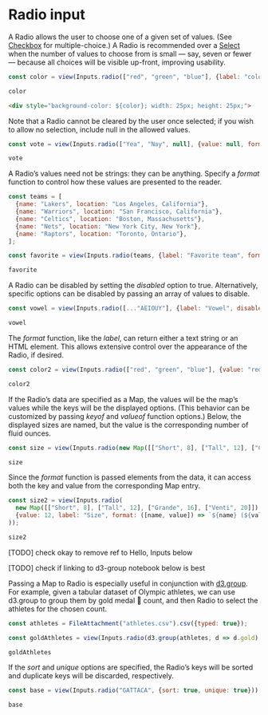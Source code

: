 # Radio input

A Radio allows the user to choose one of a given set of values. (See [Checkbox](./checkbox) for multiple-choice.) A Radio is recommended over a [Select](./select) when the number of values to choose from is small — say, seven or fewer — because all choices will be visible up-front, improving usability.

```js echo
const color = view(Inputs.radio(["red", "green", "blue"], {label: "color"}));
```

```js echo
color
```

```html echo
<div style="background-color: ${color}; width: 25px; height: 25px;">
```

Note that a Radio cannot be cleared by the user once selected; if you wish to allow no selection, include null in the allowed values.

```js echo
const vote = view(Inputs.radio(["Yea", "Nay", null], {value: null, format: x => x ?? "Abstain"}));
```

```js echo
vote
```

A Radio’s values need not be strings: they can be anything. Specify a *format* function to control how these values are presented to the reader.

```js echo
const teams = [
  {name: "Lakers", location: "Los Angeles, California"},
  {name: "Warriors", location: "San Francisco, California"},
  {name: "Celtics", location: "Boston, Massachusetts"},
  {name: "Nets", location: "New York City, New York"},
  {name: "Raptors", location: "Toronto, Ontario"},
];
```

```js echo
const favorite = view(Inputs.radio(teams, {label: "Favorite team", format: x => x.name}));
```

```js echo
favorite
```

A Radio can be disabled by setting the *disabled* option to true. Alternatively, specific options can be disabled by passing an array of values to disable.

```js echo
const vowel = view(Inputs.radio([..."AEIOUY"], {label: "Vowel", disabled: ["Y"]}));
```

```js echo
vowel
```

The *format* function, like the *label*, can return either a text string or an HTML element. This allows extensive control over the appearance of the Radio, if desired.

```js echo
const color2 = view(Inputs.radio(["red", "green", "blue"], {value: "red", label: html`<b>Color</b>`, format: x => html`<span style="text-transform: capitalize; border-bottom: solid 2px ${x}; margin-bottom: -2px;">${x}`}));
```

```js echo
color2
```

If the Radio’s data are specified as a Map, the values will be the map’s values while the keys will be the displayed options. (This behavior can be customized by passing *keyof* and *valueof* function options.) Below, the displayed sizes are named, but the value is the corresponding number of fluid ounces.

```js echo
const size = view(Inputs.radio(new Map([["Short", 8], ["Tall", 12], ["Grande", 16], ["Venti", 20]]), {value: 12, label: "Size"}));
```

```js echo
size
```

Since the *format* function is passed elements from the data, it can access both the key and value from the corresponding Map entry.

```js echo
const size2 = view(Inputs.radio(
  new Map([["Short", 8], ["Tall", 12], ["Grande", 16], ["Venti", 20]]),
  {value: 12, label: "Size", format: ([name, value]) => `${name} (${value} oz)`}
));
```

```js echo
size2
```

[TODO] check okay to remove ref to Hello, Inputs below

[TODO] check if linking to d3-group notebook below is best

Passing a Map to Radio is especially useful in conjunction with [d3.group](https://observablehq.com/@d3/d3-group). For example, given a tabular dataset of Olympic athletes, we can use d3.group to group them by gold medal 🥇 count, and then Radio to select the athletes for the chosen count. 

```js echo
const athletes = FileAttachment("athletes.csv").csv({typed: true});
```

```js echo
const goldAthletes = view(Inputs.radio(d3.group(athletes, d => d.gold), {label: "Gold medal count", sort: "descending"}));
```

```js echo
goldAthletes
```

If the *sort* and *unique* options are specified, the Radio’s keys will be sorted and duplicate keys will be discarded, respectively. 

```js echo
const base = view(Inputs.radio("GATTACA", {sort: true, unique: true}));
```

```js echo
base
```